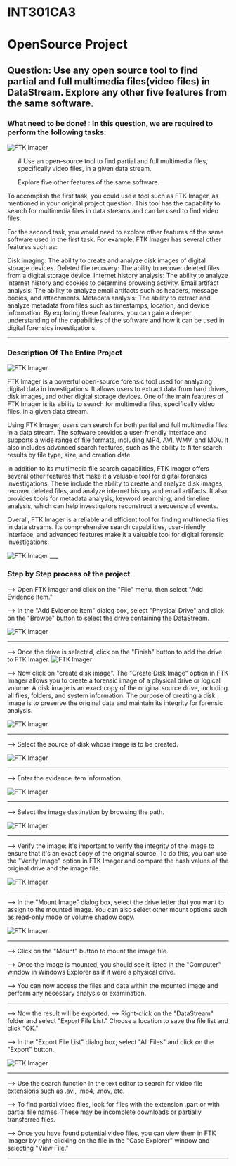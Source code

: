 # INT301CA3
<h1>OpenSource Project</h1>
<h2><b>Question:</b> Use any open source tool to find partial and full multimedia files(video files) in DataStream.
Explore any other five features from the same software.
</h2>
<h3>What need to be done! : In this question, we are required to perform the following tasks:</h3>
<img src="assets/ftk.jpeg" alt="FTK Imager" >

<p>
<ul>
<l># Use an open-source tool to find partial and full multimedia files, specifically video files, in a given data stream.</l>

<l>Explore five other features of the same software.</l>
</ul>
To accomplish the first task, you could use a tool such as FTK Imager, as mentioned in your original project question. This tool has the capability to search for multimedia files in data streams and can be used to find video files.

For the second task, you would need to explore other features of the same software used in the first task. For example, FTK Imager has several other features such as:

Disk imaging: The ability to create and analyze disk images of digital storage devices.
Deleted file recovery: The ability to recover deleted files from a digital storage device.
Internet history analysis: The ability to analyze internet history and cookies to determine browsing activity.
Email artifact analysis: The ability to analyze email artifacts such as headers, message bodies, and attachments.
Metadata analysis: The ability to extract and analyze metadata from files such as timestamps, location, and device information.
By exploring these features, you can gain a deeper understanding of the capabilities of the software and how it can be used in digital forensics investigations.</p>

___

<h3>Description Of The Entire Project</h3>
<img src="assets/Screenshot (2).png" alt="FTK Imager" >

<p>FTK Imager is a powerful open-source forensic tool used for analyzing digital data in investigations. It allows users to extract data from hard drives, disk images, and other digital storage devices. One of the main features of FTK Imager is its ability to search for multimedia files, specifically video files, in a given data stream.

Using FTK Imager, users can search for both partial and full multimedia files in a data stream. The software provides a user-friendly interface and supports a wide range of file formats, including MP4, AVI, WMV, and MOV. It also includes advanced search features, such as the ability to filter search results by file type, size, and creation date.

In addition to its multimedia file search capabilities, FTK Imager offers several other features that make it a valuable tool for digital forensics investigations. These include the ability to create and analyze disk images, recover deleted files, and analyze internet history and email artifacts. It also provides tools for metadata analysis, keyword searching, and timeline analysis, which can help investigators reconstruct a sequence of events.

Overall, FTK Imager is a reliable and efficient tool for finding multimedia files in data streams. Its comprehensive search capabilities, user-friendly interface, and advanced features make it a valuable tool for digital forensic investigations.
</p>
<img src="assets/Screenshot (25).png" alt="FTK Imager" >
___
<h3> Step by Step process of the project </h3>
<p> --> Open FTK Imager and click on the "File" menu, then select "Add Evidence Item."

--> In the "Add Evidence Item" dialog box, select "Physical Drive" and click on the "Browse" button to select the drive containing the DataStream.
</p>
<img src="assets/Screenshot (5).png" alt="FTK Imager" >

___
--> Once the drive is selected, click on the "Finish" button to add the drive to FTK Imager.
<img src="assets/Screenshot (7).png" alt="FTK Imager" >

<p>
--> Now click on "create disk image". The "Create Disk Image" option in FTK Imager allows you to create a forensic image of a physical drive or logical volume. A disk image is an exact copy of the original source drive, including all files, folders, and system information. The purpose of creating a disk image is to preserve the original data and maintain its integrity for forensic analysis.
</p>
<img src="assets/Screenshot (9).png" alt="FTK Imager" >

___
<p>
--> Select the source of disk whose image is to be created.
</p>
<img src="assets/Screenshot (10).png" alt="FTK Imager" >

___
<p>
--> Enter the evidence item information.
</p>
<img src="assets/Screenshot (13).png" alt="FTK Imager" >

___
<p>
--> Select the image destination by browsing the path.
</p>
<img src="assets/Screenshot (14).png" alt="FTK Imager" >

___
<p>
--> Verify the image: It's important to verify the integrity of the image to ensure that it's an exact copy of the original source. To do this, you can use the "Verify Image" option in FTK Imager and compare the hash values of the original drive and the image file.
</p>
<img src="assets/Screenshot (17).png" alt="FTK Imager" >

___
<p>--> In the "Mount Image" dialog box, select the drive letter that you want to assign to the mounted image. You can also select other mount options such as read-only mode or volume shadow copy.
</p>
<img src="assets/Screenshot (20).png" alt="FTK Imager" >

___
<p>
--> Click on the "Mount" button to mount the image file.

--> Once the image is mounted, you should see it listed in the "Computer" window in Windows Explorer as if it were a physical drive.

--> You can now access the files and data within the mounted image and perform any necessary analysis or examination.
</p>

___

<p>
--> Now the result will be exported.
--> Right-click on the "DataStream" folder and select "Export File List." Choose a location to save the file list and click "OK."

--> In the "Export File List" dialog box, select "All Files" and click on the "Export" button.</p>

<img src="assets/Screenshot (25).png" alt="FTK Imager" >

___
<p>
--> Use the search function in the text editor to search for video file extensions such as .avi, .mp4, .mov, etc.

--> To find partial video files, look for files with the extension .part or with partial file names. These may be incomplete downloads or partially transferred files.

--> Once you have found potential video files, you can view them in FTK Imager by right-clicking on the file in the "Case Explorer" window and selecting "View File."
</p>

___



